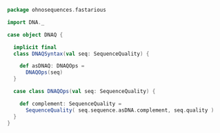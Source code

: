 
```scala
package ohnosequences.fastarious

import DNA._

case object DNAQ {

  implicit final
  class DNAQSyntax(val seq: SequenceQuality) {

    def asDNAQ: DNAQOps =
      DNAQOps(seq)
  }

  case class DNAQOps(val seq: SequenceQuality) {

    def complement: SequenceQuality =
      SequenceQuality( seq.sequence.asDNA.complement, seq.quality )
  }
}

```




[test/scala/DNA.scala]: ../../test/scala/DNA.scala.md
[test/scala/NcbiHeadersTests.scala]: ../../test/scala/NcbiHeadersTests.scala.md
[test/scala/FastqTests.scala]: ../../test/scala/FastqTests.scala.md
[test/scala/FastaTests.scala]: ../../test/scala/FastaTests.scala.md
[test/scala/QualityScores.scala]: ../../test/scala/QualityScores.scala.md
[main/scala/DNAQ.scala]: DNAQ.scala.md
[main/scala/qualityScores.scala]: qualityScores.scala.md
[main/scala/DNA.scala]: DNA.scala.md
[main/scala/fasta.scala]: fasta.scala.md
[main/scala/fastq.scala]: fastq.scala.md
[main/scala/SequenceQuality.scala]: SequenceQuality.scala.md
[main/scala/utils.scala]: utils.scala.md
[main/scala/sequence.scala]: sequence.scala.md
[main/scala/ncbiHeaders.scala]: ncbiHeaders.scala.md